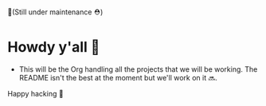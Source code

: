 🚧(Still under maintenance ⛑)

# Howdy y'all 👋

- This will be the Org handling all the projects that we will be working. The README isn't the best at the moment but we'll work on it 🔜.

Happy hacking 🚀
